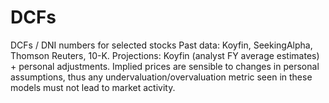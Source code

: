 # DCFs
DCFs / DNI numbers for selected stocks
Past data: Koyfin, SeekingAlpha, Thomson Reuters, 10-K. 
Projections: Koyfin (analyst FY average estimates) + personal adjustments.
Implied prices are sensible to changes in personal assumptions, thus any undervaluation/overvaluation metric seen in these models must not lead to market activity.  
